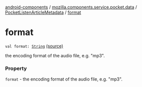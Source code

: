 [android-components](../../index.md) / [mozilla.components.service.pocket.data](../index.md) / [PocketListenArticleMetadata](index.md) / [format](./format.md)

# format

`val format: `[`String`](https://kotlinlang.org/api/latest/jvm/stdlib/kotlin/-string/index.html) [(source)](https://github.com/mozilla-mobile/android-components/blob/master/components/service/pocket/src/main/java/mozilla/components/service/pocket/data/PocketListenArticleMetadata.kt#L27)

the encoding format of the audio file, e.g. "mp3".

### Property

`format` - the encoding format of the audio file, e.g. "mp3".